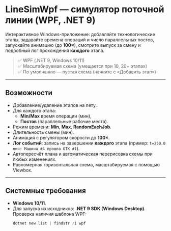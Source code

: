 # LineSimWpf — симулятор поточной линии (WPF, .NET 9)

Интерактивное Windows-приложение: добавляйте технологические этапы, задавайте времена операций и число параллельных постов, запускайте анимацию (до **100×**), смотрите выпуск за смену и подробный лог прохождения **каждого** этапа.

> ✅ WPF (.NET 9, Windows 10/11)  
> ✅ Масштабируемая схема (умещается при 10, 20+ этапах)  
> ✅ По умолчанию — пустая схема (начните с «Добавить этап»)

---

## Возможности

- Добавление/удаление этапов на лету.
- Для каждого этапа:
  - **Min/Max** время операции (мин),
  - **Постов** (параллельные рабочие места).
- Режим времени: **Min**, **Max**, **RandomEachJob**.
- Длительность смены (мин).
- Анимация с регулятором скорости до **100×**.
- **Лог событий**: запись на завершении **каждого** этапа (пример: `t=250.0 мин: Машина #4 прошла ОТК #1`).
- Автопересчёт плана и автоматическая перерисовка схемы при любых изменениях.
- Равномерная горизонтальная схема, масштабируемая с помощью Viewbox.

---

## Системные требования

- **Windows 10/11**.
- Для запуска из исходников: **.NET 9 SDK (Windows Desktop)**.  
  Проверка наличия шаблона WPF:
  ```powershell
  dotnet new list | findstr /i wpf
